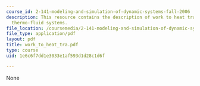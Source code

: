 ```yaml
---
course_id: 2-141-modeling-and-simulation-of-dynamic-systems-fall-2006
description: This resource contains the description of work to heat transduction in
  thermo-fluid systems.
file_location: /coursemedia/2-141-modeling-and-simulation-of-dynamic-systems-fall-2006/1e6c6f7dd1e3033e1af593d1d28c1d6f_work_to_heat_tra.pdf
file_type: application/pdf
layout: pdf
title: work_to_heat_tra.pdf
type: course
uid: 1e6c6f7dd1e3033e1af593d1d28c1d6f

---
```

None